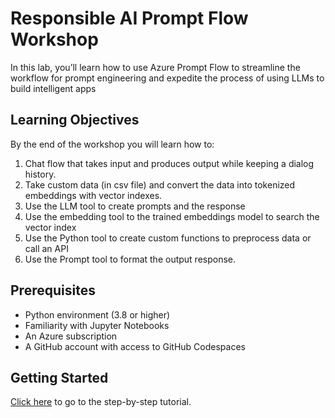 # Responsible AI Prompt Flow Workshop
In this lab, you’ll learn how to use Azure Prompt Flow to streamline the workflow for prompt engineering and expedite the process of using LLMs to build intelligent apps


## Learning Objectives

By the end of the workshop you will learn how to:

1. Chat flow that takes input and produces output while keeping a dialog history.
1. Take custom data (in csv file) and convert the data into tokenized embeddings with vector indexes.
1. Use the LLM tool to create prompts and the response
1. Use the embedding tool to the trained embeddings model to search the vector index
1. Use the Python tool to create custom functions to preprocess data or call an API
1. Use the Prompt tool to format the output response.

## Prerequisites

- Python environment (3.8 or higher)
- Familiarity with Jupyter Notebooks
- An Azure subscription
- A GitHub account with access to GitHub Codespaces

## Getting Started

[Click here](docs/README.md) to go to the step-by-step tutorial.